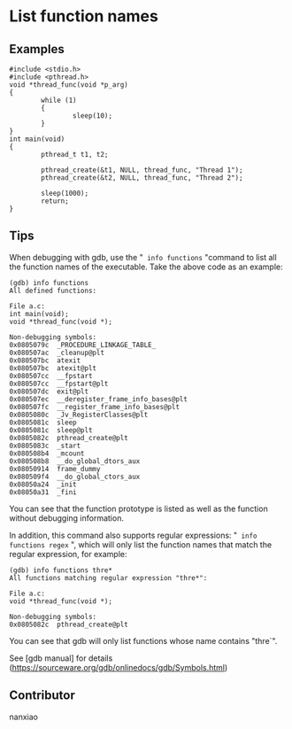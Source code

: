 # List function names

## Examples

	#include <stdio.h>
	#include <pthread.h>
	void *thread_func(void *p_arg)
	{
	        while (1)
	        {
	                sleep(10);
	        }
	}
	int main(void)
	{
	        pthread_t t1, t2;
	
	        pthread_create(&t1, NULL, thread_func, "Thread 1");
	        pthread_create(&t2, NULL, thread_func, "Thread 2");
	
	        sleep(1000);
	        return;
	}




## Tips

When debugging with gdb, use the &quot;` info functions` &quot;command to list all the function names of the executable. Take the above code as an example:

	(gdb) info functions
	All defined functions:
	
	File a.c:
	int main(void);
	void *thread_func(void *);
	
	Non-debugging symbols:
	0x0805079c  _PROCEDURE_LINKAGE_TABLE_
	0x080507ac  _cleanup@plt
	0x080507bc  atexit
	0x080507bc  atexit@plt
	0x080507cc  __fpstart
	0x080507cc  __fpstart@plt
	0x080507dc  exit@plt
	0x080507ec  __deregister_frame_info_bases@plt
	0x080507fc  __register_frame_info_bases@plt
	0x0805080c  _Jv_RegisterClasses@plt
	0x0805081c  sleep
	0x0805081c  sleep@plt
	0x0805082c  pthread_create@plt
	0x0805083c  _start
	0x080508b4  _mcount
	0x080508b8  __do_global_dtors_aux
	0x08050914  frame_dummy
	0x080509f4  __do_global_ctors_aux
	0x08050a24  _init
	0x08050a31  _fini

	
You can see that the function prototype is listed as well as the function without debugging information.

In addition, this command also supports regular expressions: &quot;` info functions regex` &quot;, which will only list the function names that match the regular expression, for example:

	(gdb) info functions thre*
	All functions matching regular expression "thre*":
	
	File a.c:
	void *thread_func(void *);
	
	Non-debugging symbols:
	0x0805082c  pthread_create@plt




You can see that gdb will only list functions whose name contains &quot;thre`&quot;.

See [gdb manual] for details (https://sourceware.org/gdb/onlinedocs/gdb/Symbols.html)

## Contributor

nanxiao



